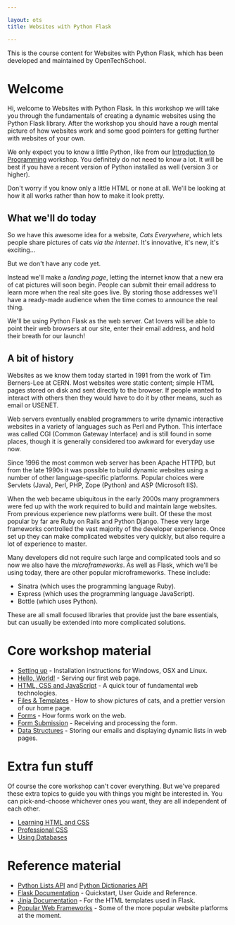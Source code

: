 ```yaml
---

layout: ots
title: Websites with Python Flask

---
```


This is the course content for Websites with Python Flask, which has been developed and maintained by OpenTechSchool.

# Welcome

Hi, welcome to Websites with Python Flask. In this workshop we will take you through the fundamentals of creating a dynamic websites using the Python Flask library. After the workshop you should have a rough mental picture of how websites work and some good pointers for getting further with websites of your own.

We only expect you to know a little Python, like from our [Introduction to Programming](http://opentechschool.github.com/python-beginners/en/index.html) workshop. You definitely do not need to know a lot. It will be best if you have a recent version of Python installed as well (version 3 or higher).

Don't worry if you know only a little HTML or none at all. We'll be looking at how it all works rather than how to make it look pretty.

## What we'll do today

So we have this awesome idea for a website, _Cats Everywhere_, which lets people share pictures of cats *via the internet*. It's innovative, it's new, it's exciting...

But we don't have any code yet.

Instead we'll make a _landing page_, letting the internet know that a new era of cat pictures will soon begin. People can submit their email address to learn more when the real site goes live. By storing those addresses we'll have a ready-made audience when the time comes to announce the real thing.

We'll be using Python Flask as the web server. Cat lovers will be able to point their web browsers at our site, enter their email address, and hold their breath for our launch!

## A bit of history

Websites as we know them today started in 1991 from the work of Tim Berners-Lee at CERN. Most websites were static content; simple HTML pages stored on disk and sent directly to the browser. If people wanted to interact with others then they would have to do it by other means, such as email or USENET.

Web servers eventually enabled programmers to write dynamic interactive websites in a variety of languages such as Perl and Python. This interface was called CGI (Common Gateway Interface) and is still found in some places, though it is generally considered too awkward for everyday use now.

Since 1996 the most common web server has been Apache HTTPD, but from the late 1990s it was possible to build dynamic websites using a number of other language-specific platforms. Popular choices were Servlets (Java), Perl, PHP, Zope (Python) and ASP (Microsoft IIS).

When the web became ubiquitous in the early 2000s many programmers were fed up with the work required to build and maintain large websites. From previous experience new platforms were built. Of these the most popular by far are Ruby on Rails and Python Django. These very large frameworks controlled the vast majority of the developer experience. Once set up they can make complicated websites very quickly, but also require a lot of experience to master.

Many developers did not require such large and complicated tools and so now we also have the _microframeworks_. As well as Flask, which we'll be using today, there are other popular microframeworks. These include:

* Sinatra (which uses the programming language Ruby).
* Express (which uses the programming language JavaScript).
* Bottle (which uses Python).

These are all small focused libraries that provide just the bare essentials, but can usually be extended into more complicated solutions.

# Core workshop material

* [Setting up](core/setup.html) - Installation instructions for Windows, OSX and Linux.
* [Hello, World!](core/hello-world.html) - Serving our first web page.
* [HTML, CSS and JavaScript](core/html-css-js.html) - A quick tour of fundamental web technologies.
* [Files & Templates](core/files-templates.html) - How to show pictures of cats, and a prettier version of our home page.
* [Forms](core/forms.html) - How forms work on the web.
* [Form Submission](core/form-submission.html) - Receiving and processing the form.
* [Data Structures](core/data.html) - Storing our emails and displaying dynamic lists in web pages.

# Extra fun stuff

Of course the core workshop can't cover everything. But we've prepared these extra topics to guide you with things you might be interested in. You can pick-and-choose whichever ones you want, they are all independent of each other.

* [Learning HTML and CSS](extras/learn-html-css.html)
* [Professional CSS](extras/css.html)
* [Using Databases](extras/databases.html)

# Reference material

* [Python Lists API](http://docs.python.org/3/library/stdtypes.html#sequence-types-list-tuple-range) and  [Python Dictionaries API](http://docs.python.org/3/library/stdtypes.html#mapping-types-dict)
* [Flask Documentation](http://flask.pocoo.org/docs/) - Quickstart, User Guide and Reference.
* [Jinja Documentation](http://jinja.pocoo.org/docs/templates/) - For the HTML templates used in Flask.
* [Popular Web Frameworks](reference/web-frameworks.html) - Some of the more popular website platforms at the moment.

